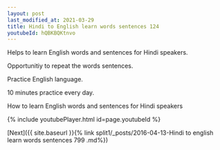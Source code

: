 ```yaml
---
layout: post
last_modified_at: 2021-03-29
title: Hindi to English learn words sentences 124 
youtubeId: hQBKBQKtnvo
---
```

 
 
Helps to learn English words and sentences for Hindi speakers.

Opportunitiy to repeat the words sentences. 

Practice English language. 
 
10 minutes practice every day. 
 
How to learn English words and sentences for Hindi speakers 
 
{% include youtubePlayer.html id=page.youtubeId %}
 
 
[Next]({{ site.baseurl }}{% link  split1/_posts/2016-04-13-Hindi to english learn words sentences 799 .md%})
 
